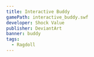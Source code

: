 ```yaml
---
title: Interactive Buddy
gamePath: interactive_buddy.swf
developer: Shock Value
publisher: DeviantArt
banner: buddy
tags:
  - Ragdoll
---
```

